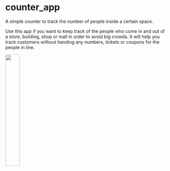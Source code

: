 # counter_app

A simple counter to track the number of people inside a certain space.


Use this app if you want to keep track of the people who come in and out of a store, building, shop or mall in order to avoid big crowds. It will help you track customers without handing any numbers, tickets or coupons for the people in line.

<img src="https://drive.google.com/uc?export=view&id=17v_tB7hy4LWy8vgev8OZpKsClPEthAuH" width="30%"/>
